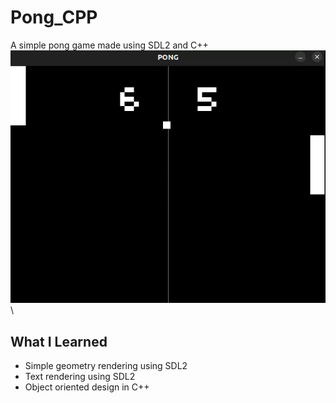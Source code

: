 # Pong_CPP
A simple pong game made using SDL2 and C++\
![](./data/pong_recording_slow.gif)\
## What I Learned
* Simple geometry rendering using SDL2
* Text rendering using SDL2
* Object oriented design in C++

